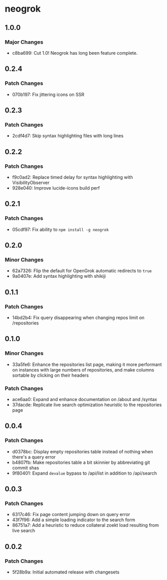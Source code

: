 # neogrok

## 1.0.0

### Major Changes

- c8ba699: Cut 1.0! Neogrok has long been feature complete.

## 0.2.4

### Patch Changes

- 070b197: Fix jittering icons on SSR

## 0.2.3

### Patch Changes

- 2cdf4d7: Skip syntax highlighting files with long lines

## 0.2.2

### Patch Changes

- f9c0ad2: Replace timed delay for syntax highlighting with VisibilityObserver
- 928e040: Improve lucide-icons build perf

## 0.2.1

### Patch Changes

- 05cdf97: Fix ability to `npm install -g neogrok`

## 0.2.0

### Minor Changes

- 62a7326: Flip the default for OpenGrok automatic redirects to `true`
- 9a0407e: Add syntax highlighting with shikiji

## 0.1.1

### Patch Changes

- 14bd2b4: Fix query disappearing when changing repos limit on /repositories

## 0.1.0

### Minor Changes

- 33a5fe6: Enhance the repositories list page, making it more performant on instances with large numbers of repositories, and make columns sortable by clicking on their headers

### Patch Changes

- ace6aa0: Expand and enhance documentation on /about and /syntax
- 37dacde: Replicate live search optimization heuristic to the repositories page

## 0.0.4

### Patch Changes

- d0378bc: Display empty repositories table instead of nothing when there's a query error
- b4807fb: Make repositories table a bit skinnier by abbreviating git commit shas
- 9f80401: Expand `devalue` bypass to /api/list in addition to /api/search

## 0.0.3

### Patch Changes

- 6317c46: Fix page content jumping down on query error
- 43f7f96: Add a simple loading indicator to the search form
- 86751a7: Add a heuristic to reduce collateral zoekt load resulting from live search

## 0.0.2

### Patch Changes

- 5f28b9a: Initial automated release with changesets
